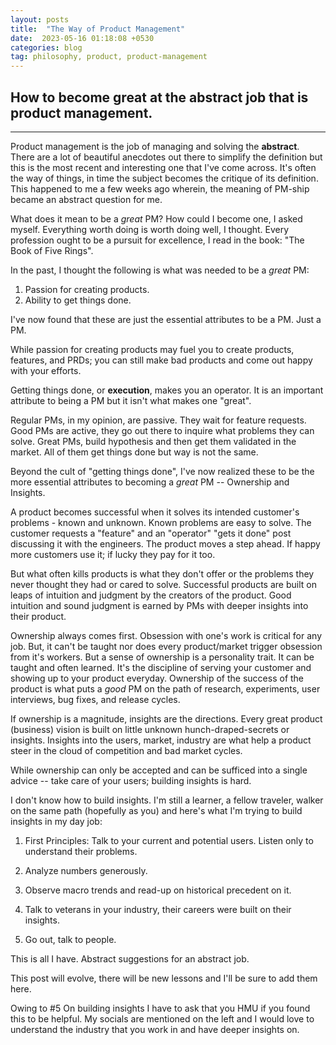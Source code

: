 ```yaml
---
layout: posts
title:  "The Way of Product Management"
date:  2023-05-16 01:18:08 +0530
categories: blog
tag: philosophy, product, product-management
---
```

## How to become great at the abstract job that is product management.
---
Product management is the job of managing and solving the **abstract**. There are a lot of beautiful anecdotes out there to simplify the definition but this is the most recent and interesting one that I've come across. It's often the way of things, in time the subject becomes the critique of its definition. This happened to me a few weeks ago wherein, the meaning of PM-ship became an abstract question for me. 

What does it mean to be a *great* PM? How could I become one, I asked myself. Everything worth doing is worth doing well, I thought. Every profession ought to be a pursuit for excellence, I read in the book: "The Book of Five Rings".

In the past, I thought the following is what was needed to be a *great* PM:
1. Passion for creating products.
2. Ability to get things done.

I've now found that these are just the essential attributes to be a PM. Just a PM.

While passion for creating products may fuel you to create products, features, and PRDs; you can still make bad products and come out happy with your efforts.

Getting things done, or **execution**, makes you an operator. It is an important attribute to being a PM but it isn't what makes one "great". 

Regular PMs, in my opinion, are passive. They wait for feature requests. Good PMs are active, they go out there to inquire what problems they can solve. Great PMs, build hypothesis and then get them validated in the market. All of them get things done but way is not the same.

Beyond the cult of "getting things done", I've now realized these to be the more essential attributes to becoming a *great* PM -- Ownership and Insights.

A product becomes successful when it solves its intended customer's problems - known and unknown. Known problems are easy to solve. The customer requests a "feature" and an "operator" "gets it done" post discussing it with the engineers. The product moves a step ahead. If happy more customers use it; if lucky they pay for it too.

But what often kills products is what they don't offer or the problems they never thought they had or cared to solve. Successful products are built on leaps of intuition and judgment by the creators of the product. Good intuition and sound judgment is earned by PMs with deeper insights into their product.

Ownership always comes first. Obsession with one's work is critical for any job. But, it can't be taught nor does every product/market trigger obsession from it's workers. But a sense of ownership is a personality trait. It can be taught and often learned. It's the discipline of serving your customer and showing up to your product everyday. 
Ownership of the success of the product is what puts a *good* PM on the path of research, experiments, user interviews, bug fixes, and release cycles. 

If ownership is a magnitude, insights are the directions. Every great product (business) vision is built on little unknown hunch-draped-secrets or insights. Insights into the users, market, industry are what help a product steer in the cloud of competition and bad market cycles.

While ownership can only be accepted and can be sufficed into a single advice -- take care of your users; building insights is hard.

I don't know how to build insights. I'm still a learner, a fellow traveler, walker on the same path (hopefully as you) and here's what I'm trying to build insights in my day job:

1. First Principles: Talk to your current and potential users. Listen only to understand their problems. 

2. Analyze numbers generously. 

3. Observe macro trends and read-up on historical precedent on it.

4. Talk to veterans in your industry, their careers were built on their insights.

5. Go out, talk to people.

This is all I have. Abstract suggestions for an abstract job. 

This post will evolve, there will be new lessons and I'll be sure to add them here. 

Owing to #5 On building insights I have to ask that you HMU if you found this to be helpful. My socials are mentioned on the left and I would love to understand the industry that you work in and have deeper insights on. 
